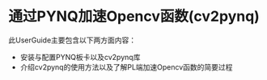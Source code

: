 # 通过PYNQ加速Opencv函数(cv2pynq)
此UserGuide主要包含以下两方面内容：
*   安装与配置PYNQ板卡以及cv2pynq库
*   介绍cv2pynq的使用方法以及了解PL端加速Opencv函数的简要过程
